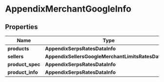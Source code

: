# AppendixMerchantGoogleInfo


## Properties

| Name | Type | Description | Notes |
|------------ | ------------- | ------------- | -------------|
**products** | **AppendixSerpsRatesDataInfo** |  |[optional]|
**sellers** | **AppendixSellersGoogleMerchantLimitsRatesDataInfo** |  |[optional]|
**product_spec** | **AppendixSerpsRatesDataInfo** |  |[optional]|
**product_info** | **AppendixSerpsRatesDataInfo** |  |[optional]|